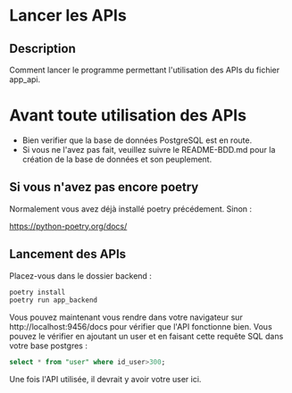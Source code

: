 # Lancer les APIs

## Description

Comment lancer le programme permettant l'utilisation des APIs du fichier app_api.

# Avant toute utilisation des APIs

- Bien verifier que la base de données PostgreSQL est en route.
- Si vous ne l'avez pas fait, veuillez suivre le README-BDD.md pour la création de la base de données et son peuplement.

## Si vous n'avez pas encore poetry 
Normalement vous avez déjà installé poetry précédement. Sinon :

https://python-poetry.org/docs/


## Lancement des  APIs

Placez-vous dans le dossier backend :

```bash
poetry install
poetry run app_backend
```

Vous pouvez maintenant vous rendre dans votre navigateur sur http://localhost:9456/docs pour vérifier que l'API fonctionne bien. Vous pouvez le vérifier en ajoutant un user et en faisant cette requête SQL dans votre base postgres : 

```sql
select * from "user" where id_user>300;
```

Une fois l'API utilisée, il devrait y avoir votre user ici.